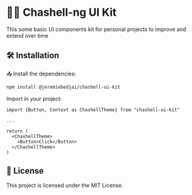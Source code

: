 # 🐱‍👤 Chashell-ng UI Kit

This some basic UI components kit for personal projects to improve and extend over time

## 🛠 Installation

📥 Install the dependencies:

```bash
npm install @jeremiebedjai/chashell-ui-kit
```

Import in your project:

```tsx
import {Button, Context as ChashellTheme} from "chashell-ui-kit"

...

return (
  <ChashellTheme>
    <Button>Click</Button>
  </ChashellTheme>
)
```

## 📜 License

This project is licensed under the MIT License.
